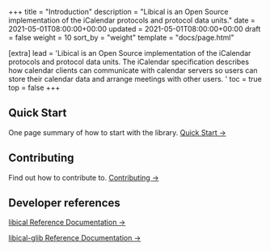 +++
title = "Introduction"
description = "Libical is an Open Source implementation of the iCalendar protocols and protocol data units."
date = 2021-05-01T08:00:00+00:00
updated = 2021-05-01T08:00:00+00:00
draft = false
weight = 10
sort_by = "weight"
template = "docs/page.html"

[extra]
lead = 'Libical is an Open Source implementation of the iCalendar protocols and protocol data units. The iCalendar specification describes how calendar clients can communicate with calendar servers so users can store their calendar data and arrange meetings with other users. '
toc = true
top = false
+++

## Quick Start

One page summary of how to start with the library. [Quick Start →](@/docs/getting-started/quick-start.md)

## Contributing

Find out how to contribute to. [Contributing →](@docs/contributing/get-involved.md)

## Developer references

[libical Reference Documentation →](../../developer/libical/)

[libical-glib Reference Documentation →](../../developer/libical-glib/)
